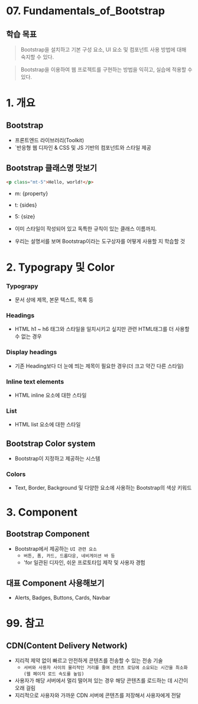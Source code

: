 # 07. Fundamentals_of_Bootstrap

## 학습 목표

> Bootstrap을 설치하고 기본 구성 요소, UI 요소 및 컴포넌트 사용 방법에 대해 숙지할 수 있다.

> Bootstrap을 이용하여 웹 프로젝트를 구현하는 방법을 익히고, 실습에 적용할 수 있다.

# 1. 개요
## Bootstrap
- 프론트엔드 라이브러리(Toolkit)
- `반응형 웹 디자인 & CSS 및 JS 기반의 컴포넌트와 스타일 제공

## Bootstrap 클래스명 맛보기

``` HTML
<p class="mt-5">Hello, world!</p>
```

- m: {property}
- t: {sides}
- 5: {size}

- 이미 스타일이 작성되어 있고 독특한 규칙이 있는 클래스 이름까지.
- 우리는 설명서를 보며 Bootstrap이라는 도구상자를 어떻게 사용할 지 학습할 것

# 2. Typograpy 및 Color

### Typograpy
- 문서 상에 제목, 본문 텍스트, 목록 등

### Headings
- HTML h1 ~ h6 태그와 스타일을 일치시키고 싶지만 관련 HTML태그를 더 사용할 수 없는 경우

### Display headings
- 기존 Heading보다 더 눈에 띄는 제목이 필요한 경우(더 크고 약간 다른 스타일)

### Inline text elements
- HTML inline 요소에 대한 스타일

### List
- HTML list 요소에 대한 스타일

## Bootstrap Color system
- Bootstrap이 지정하고 제공하는 시스템

### Colors
- Text, Border, Background 및 다양한 요소에 사용하는 Bootstrap의 색상 키워드

# 3. Component

## Bootstrap Component
- Bootstrap에서 제공하는 `UI 관련 요소`
  - `버튼, 폼, 카드, 드롭다운, 네비게이션 바 등`
  - 'for 일관된 디자인, 쉬운 프로토타입 제작 및 사용자 경험

## 대표 Component 사용해보기
- Alerts, Badges, Buttons, Cards, Navbar

# 99. 참고

## CDN(Content Delivery Network)
- 지리적 제약 없이 빠르고 안전하게 콘텐츠를 전송할 수 있는 전송 기술
  - `서버와 사용자 사이의 물리적인 거리를 줄여 콘턴츠 로딩에 소요되는 시간을 최소화(웹 페이지 로드 속도를 높임)`
- 사용자가 해당 서버에서 멀리 떨어져 있는 경우 해당 콘텐츠를 로드하는 데 시간이 오래 걸림
- 지리적으로 사용자와 가까운 CDN 서버에 콘텐츠를 저장해서 사용자에게 전달